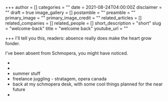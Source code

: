 +++
author = []
categories = ""
date = 2021-08-24T04:00:00Z
disclaimer = ""
draft = true
image_gallery = []
postamble = ""
preamble = ""
primary_image = ""
primary_image_credit = ""
related_articles = []
related_companies = []
related_people = []
short_description = "short"
slug = "welcome-back"
title = "welcome back"
youtube_url = ""

+++
I'll tell you this, readers: absence really does make the heart grow fonder.

I've been absent from Schmopera, you might have noticed.

* 
* 
* summer stuff
* freelance juggling - stratagem, opera canada
* back at my schmopera desk, with some cool things planned for the near future
* 